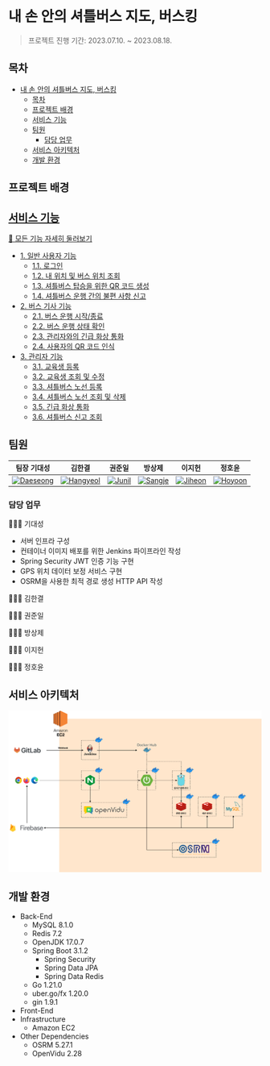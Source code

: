 # 내 손 안의 셔틀버스 지도, 버스킹  

> 프로젝트 진행 기간: 2023.07.10. ~ 2023.08.18.  

## 목차  

- [내 손 안의 셔틀버스 지도, 버스킹](#내-손-안의-셔틀버스-지도-버스킹)
  - [목차](#목차)
  - [프로젝트 배경](#프로젝트-배경)
  - [서비스 기능](#서비스-기능)
  - [팀원](#팀원)
    - [담당 업무](#담당-업무)
  - [서비스 아키텍처](#서비스-아키텍처)
  - [개발 환경](#개발-환경)


## 프로젝트 배경  

## [서비스 기능](./docs/features.md)  

[👀 모든 기능 자세히 둘러보기](./docs/features.md)  

- [1. 일반 사용자 기능](./docs/features.md#1-일반-사용자-기능)
  - [1.1. 로그인](./docs/features.md#11-로그인)
  - [1.2. 내 위치 및 버스 위치 조회](./docs/features.md#12-내-위치-및-버스-위치-조회)
  - [1.3. 셔틀버스 탑승을 위한 QR 코드 생성](./docs/features.md#13-셔틀버스-탑승을-위한-qr-코드-생성)
  - [1.4. 셔틀버스 운행 간의 불편 사항 신고](./docs/features.md#14-셔틀버스-운행-간의-불편-사항-신고)
- [2. 버스 기사 기능](./docs/features.md#2-버스-기사-기능)
  - [2.1. 버스 운행 시작/종료](./docs/features.md#21-버스-운행-시작종료)
  - [2.2. 버스 운행 상태 확인](./docs/features.md#22-버스-운행-상태-확인)
  - [2.3. 관리자와의 긴급 화상 통화](./docs/features.md#23-관리자와의-긴급-화상-통화)
  - [2.4. 사용자의 QR 코드 인식](./docs/features.md#24-사용자의-qr-코드-인식)
- [3. 관리자 기능](./docs/features.md#3-관리자-기능)
  - [3.1. 교육생 등록](./docs/features.md#31-교육생-등록)
  - [3.2. 교육생 조회 및 수정](./docs/features.md#32-교육생-조회-및-수정)
  - [3.3. 셔틀버스 노선 등록](./docs/features.md#33-셔틀버스-노선-등록)
  - [3.4. 셔틀버스 노선 조회 및 삭제](./docs/features.md#34-셔틀버스-노선-조회-및-삭제)
  - [3.5. 긴급 화상 통화](./docs/features.md#35-긴급-화상-통화)
  - [3.6. 셔틀버스 신고 조회](./docs/features.md#36-셔틀버스-신고-조회)

## 팀원  

| 팀장 기대성                                                                                                                                     | 김한결                                                                                                                                            | 권준일                                                                                                                                           | 방상제                                                                                                                                           | 이지헌                                                                                                                                          | 정호윤                                                                                                                                           |
| ----------------------------------------------------------------------------------------------------------------------------------------------- | ------------------------------------------------------------------------------------------------------------------------------------------------- | ------------------------------------------------------------------------------------------------------------------------------------------------ | ------------------------------------------------------------------------------------------------------------------------------------------------ | ----------------------------------------------------------------------------------------------------------------------------------------------- | ------------------------------------------------------------------------------------------------------------------------------------------------ |
| <a href="https://github.com/meo-s"><img class="github-profile" alt="Daeseong" src="https://avatars.githubusercontent.com/u/70252044?v=4" /></a> | <a href="https://github.com/kmr5326"><img class="github-profile" alt="Hangyeol" src="https://avatars.githubusercontent.com/u/50177492?v=4" /></a> | <a href="https://github.com/wnsdlf925"><img class="github-profile" alt="Junil" src="https://avatars.githubusercontent.com/u/62425882?v=4" /></a> | <a href="https://github.com/JeBread"><img class="github-profile" alt="Sangje" src="https://avatars.githubusercontent.com/u/108921478?v=4" /></a> | <a href="https://github.com/heon-2"><img class="github-profile" alt="Jiheon" src="https://avatars.githubusercontent.com/u/122588664?v=4" /></a> | <a href="https://github.com/jhy1812"><img class="github-profile" alt="Hoyoon" src="https://avatars.githubusercontent.com/u/122588619?v=4" /></a> |

### 담당 업무  

🙋🏻‍♂️ 기대성  

- 서버 인프라 구성  
- 컨테이너 이미지 배포를 위한 Jenkins 파이프라인 작성  
- Spring Security JWT 인증 기능 구현  
- GPS 위치 데이터 보정 서비스 구현  
- OSRM을 사용한 최적 경로 생성 HTTP API 작성  

🙋🏻‍♂️ 김한결  

🙋🏻‍♂️ 권준일  

🙋🏻‍♂️ 방상제  

🙋🏻‍♂️ 이지헌  

🙋🏻‍♂️ 정호윤  

## 서비스 아키텍처  

![A service architecture](./docs/rsc/README/service-architecture.png)

## 개발 환경  

- Back-End
  - MySQL 8.1.0  
  - Redis 7.2  
  - OpenJDK 17.0.7  
  - Spring Boot 3.1.2  
    - Spring Security  
    - Spring Data JPA  
    - Spring Data Redis  
  - Go 1.21.0  
  - uber.go/fx 1.20.0  
  - gin 1.9.1  
- Front-End
- Infrastructure  
  - Amazon EC2  
- Other Dependencies  
  - OSRM 5.27.1  
  - OpenVidu 2.28  
